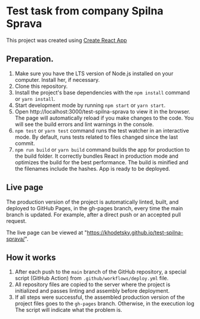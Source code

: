 # Test task from company Spilna Sprava

This project was created using
[Create React App](https://github.com/facebook/create-react-app)

## Preparation.

1. Make sure you have the LTS version of Node.js installed on your computer.
   Install her, if necessary.
2. Clone this repository.
3. Install the project's base dependencies with the `npm install` command or
   `yarn install`.
4. Start development mode by running `npm start` or `yarn start`.
5. Open http://localhost:3000/test-spilna-sprava to view it in the browser. The
   page will automatically reload if you make changes to the code. You will see
   the build errors and lint warnings in the console.
6. `npm test` or `yarn test` command runs the test watcher in an interactive
   mode. By default, runs tests related to files changed since the last commit.
7. `npm run build` or `yarn build` command builds the app for production to the
   build folder. It correctly bundles React in production mode and optimizes the
   build for the best performance. The build is minified and the filenames
   include the hashes. App is ready to be deployed.

## Live page

The production version of the project is automatically linted, built, and
deployed to GitHub Pages, in the gh-pages branch, every time the main branch is
updated. For example, after a direct push or an accepted pull request.

The live page can be viewed at
"https://khodetsky.github.io/test-spilna-sprava/".

## How it works

1. After each push to the `main` branch of the GitHub repository, a special
   script (GitHub Action) from `.github/workflows/deploy.yml` file.
2. All repository files are copied to the server where the project is
   initialized and passes linting and assembly before deployment.
3. If all steps were successful, the assembled production version of the project
   files goes to the `gh-pages` branch. Otherwise, in the execution log The
   script will indicate what the problem is.
